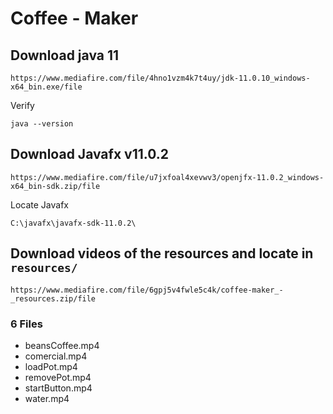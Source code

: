 
# Coffee - Maker

## Download java 11

    https://www.mediafire.com/file/4hno1vzm4k7t4uy/jdk-11.0.10_windows-x64_bin.exe/file

Verify

    java --version

## Download Javafx v11.0.2

    https://www.mediafire.com/file/u7jxfoal4xevwv3/openjfx-11.0.2_windows-x64_bin-sdk.zip/file

Locate Javafx

    C:\javafx\javafx-sdk-11.0.2\


## Download videos of the resources and locate in `resources/`

    https://www.mediafire.com/file/6gpj5v4fwle5c4k/coffee-maker_-_resources.zip/file

### 6 Files
* beansCoffee.mp4
* comercial.mp4
* loadPot.mp4
* removePot.mp4
* startButton.mp4
* water.mp4

